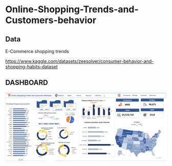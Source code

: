 # Online-Shopping-Trends-and-Customers-behavior
## Data
E-Commerce shopping trends 

https://www.kaggle.com/datasets/zeesolver/consumer-behavior-and-shopping-habits-dataset
## DASHBOARD
 ![Dashboard](https://github.com/Saragamil3/Online-Shopping-Trends-and-Customers-behavior-/blob/main/Screenshot%202025-09-08%20015108.png)


